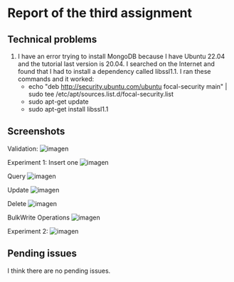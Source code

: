 # Report of the third assignment
## Technical problems
1. I have an error trying to install MongoDB because I have Ubuntu 22.04 and the tutorial last version is 20.04. I searched on the Internet and found that I had to install a dependency called libssl1.1. I ran these commands and it worked:
   - echo "deb http://security.ubuntu.com/ubuntu focal-security main" | sudo tee /etc/apt/sources.list.d/focal-security.list
   - sudo apt-get update
   - sudo apt-get install libssl1.1

## Screenshots
Validation:
![imagen](https://github.com/alejandrogc259/dat250/assets/76476629/8254306f-73c3-4869-9f81-a94b7fb330ea)

Experiment 1:
  Insert one
![imagen](https://github.com/alejandrogc259/dat250/assets/76476629/eddf59e5-8a1f-4896-a927-302ec62f7154)

  Query
![imagen](https://github.com/alejandrogc259/dat250/assets/76476629/46e432f4-aa61-4dc0-961d-fa0a07a89849)

  Update
![imagen](https://github.com/alejandrogc259/dat250/assets/76476629/baaa551b-2717-4322-8f89-90ace969a516)

  Delete
![imagen](https://github.com/alejandrogc259/dat250/assets/76476629/2e172e49-fa11-4319-b5b7-17cfbaadb59a)

  BulkWrite Operations
![imagen](https://github.com/alejandrogc259/dat250/assets/76476629/bff65c00-b443-4539-bf8e-9b2ef175c8f2)

Experiment 2:
![imagen](https://github.com/alejandrogc259/dat250/assets/76476629/c6ce2b8c-dfb8-441a-9d25-3ed8db763bc9)





## Pending issues
I think there are no pending issues.
